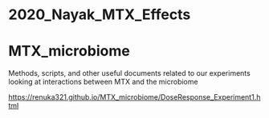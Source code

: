 # 2020_Nayak_MTX_Effects

# MTX_microbiome
Methods, scripts, and other useful documents related to our experiments looking at interactions between MTX and the microbiome

https://renuka321.github.io/MTX_microbiome/DoseResponse_Experiment1.html
